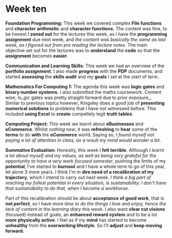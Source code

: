 # Week ten

**Foundation Programming:** This week we covered complex **File functions** and **character arithmetic** and **character functions.** The content was fine, to be honest I **zoned out** for the lectures this week, as I have the **programming assignment** due next week, and _the content was basically the same as last week, as I figured out from pre reading the lecture notes_. The main objective set out for the lectures was to **understand** the **code** so that the **assignment** becomes **easier**.

**Communication and Learning Skills:** This week we had an overview of the **portfolio assignment**. I also made **progress** with the **PDP** documents, and started **assessing** the **skills audit** and my **goals** I set at the start of term.

**Mathematics For Computing 1:** The agenda this week was **logic gates** and **binary number systems.** I also submitted the maths coursework. Content wise, lo_gic gates was pretty straight forward due to prior exposure_. Similar to previous topics however, Kingsley does a good job of **presenting numerical solutions** to problems that I have not witnessed before. This included **using Excel** to **create** compeltely legit **truth tables**. 

**Computing Project:** This week we learnt about **eBusinesses** and **eCommerce**. Whilst _nothing new_, it was **refreshing** to **hear** some of the **terms** to do **with** the **eCommerce** world. Saying so, _I found myself not paying a lot of attention in class, as a result my mind would wonder a bit_.

**Summative Evaluation:** Honestly, this week I **felt terrible**. Although _I learnt a lot about myself and my values, as well as being very grateful for the opportunity to have a very work focused semester_, pushing the limits of my **potential**, I've started to **burnout** and I have a whole term to go of this year, let alone 3 more years. I think I'm in **dire need of a recalibration of my trajectory**, which I intend to carry out next week. _I think a big part of reaching my fullest potential in every situation, is sustainability. I don't have that sustainability to do that, when I become a workhorse_.

Part of this recalibration should be about **acceptance of good work**, that is **not perfect**, so I have _more time to do the things I love and enjoy, hence the lack of content in the learning diary this week_. I also want **clear cut visions** \(focused\) instead of goals, an **enhanced reward system** and to be a lot **more physically active**. I feel as if my **mind** has started to become **unhealthy** from the **overworking lifestyle**. So I'll **adjust** and **keep moving forward.**



